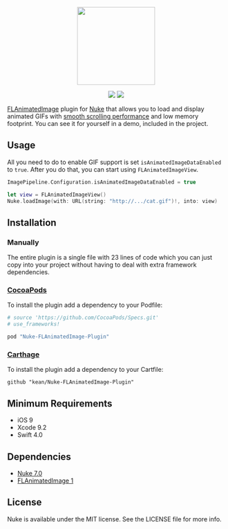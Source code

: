 <p align="center"><img src="https://cloud.githubusercontent.com/assets/1567433/13918338/f8670eea-ef7f-11e5-814d-f15bdfd6b2c0.png" height="180"/>

<p align="center">
<a href="https://cocoapods.org"><img src="https://img.shields.io/cocoapods/v/Nuke-Alamofire-Plugin.svg"></a>
<a href="https://github.com/Carthage/Carthage"><img src="https://img.shields.io/badge/Carthage-compatible-4BC51D.svg?style=flat"></a>
</p>

[FLAnimatedImage](https://github.com/Flipboard/FLAnimatedImage) plugin for [Nuke](https://github.com/kean/Nuke) that allows you to load and display animated GIFs with [smooth scrolling performance](https://www.youtube.com/watch?v=fEJqQMJrET4) and low memory footprint. You can see it for yourself in a demo, included in the project.

## Usage

All you need to do to enable GIF support is set `isAnimatedImageDataEnabled` to `true`. After you do that, you can start using `FLAnimatedImageView`.

```swift
ImagePipeline.Configuration.isAnimatedImageDataEnabled = true

let view = FLAnimatedImageView()
Nuke.loadImage(with: URL(string: "http://.../cat.gif")!, into: view)
```

## Installation

### Manually

The entire plugin is a single file with 23 lines of code which you can just copy into your project without having to deal with extra framework dependencies.

### [CocoaPods](http://cocoapods.org)

To install the plugin add a dependency to your Podfile:

```ruby
# source 'https://github.com/CocoaPods/Specs.git'
# use_frameworks!

pod "Nuke-FLAnimatedImage-Plugin"
```

### [Carthage](https://github.com/Carthage/Carthage)

To install the plugin add a dependency to your Cartfile:

```
github "kean/Nuke-FLAnimatedImage-Plugin"
```

## Minimum Requirements

- iOS 9
- Xcode 9.2
- Swift 4.0

## Dependencies

- [Nuke 7.0](https://github.com/kean/Nuke)
- [FLAnimatedImage 1](https://github.com/Flipboard/FLAnimatedImage)

## License

Nuke is available under the MIT license. See the LICENSE file for more info.
